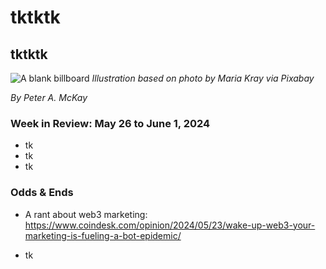 # tktktk
## tktktk

![A blank billboard](https://blog.pmckay.com/img/billboard-3840.jpg)
*Illustration based on photo by Maria Kray via Pixabay*

<p><em>By Peter A. McKay</em></p>


<!--

Lede item. ~450 words. Do a CTA for sponsors. Craft offer as well to follow up if/when msgs come in.

-->

### Week in Review: May 26 to June 1, 2024

<!-- Prompt: Leo, please summarize the news article in this browser tab. I'm looking for a paragraph of 2-3 conversational sentences, suitable to use in a newsletter I'm working on. -->

- tk
- tk
- tk

### Odds & Ends

- A rant about web3 marketing: https://www.coindesk.com/opinion/2024/05/23/wake-up-web3-your-marketing-is-fueling-a-bot-epidemic/

- tk

<!-- Re-work boilerplate to include a donation CTA via Bitcoin, Cash, and Venmo.


_**That's it for now. Thanks for reading the newsletter today! If you want to receive updates like this in your inbox every Sunday, please join our email list.**_

_**Have a comment on the newsletter? Please share it with the hashtag #w3w on your favorite social network. We'll continue the conversation there.**_ 😉

_**If you would like to reach me directly with a story suggestion or anything else, please email peter[at]w3w.media.**_

_**Best wishes for a healthy and productive week ahead.**_  

-->
